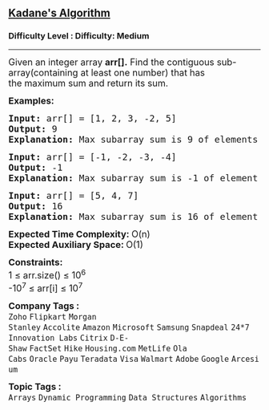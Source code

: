 <h2><a href="https://www.geeksforgeeks.org/problems/kadanes-algorithm-1587115620/1?page=1&company=Microsoft&sortBy=submissions">Kadane's Algorithm</a></h2><h3>Difficulty Level : Difficulty: Medium</h3><hr><div class="problems_problem_content__Xm_eO"><p><span style="font-size: 18px;">Given an integer array <strong>arr[].</strong> Find the contiguous sub-array(containing at least one number) that has the&nbsp;maximum sum and return its sum.</span></p>
<p><span style="font-size: 18px;"><strong>Examples:</strong></span></p>
<pre><span style="font-size: 18px;"><strong>Input: </strong></span><span style="font-size: 18px;">arr[] = [1, 2, 3, -2, 5]</span><span style="font-size: 18px;">
<strong>Output: </strong>9<strong>
Explanation: </strong>Max subarray sum is 9 of elements (1, 2, 3, -2, 5) which is a contiguous subarray.</span>
</pre>
<pre><span style="font-size: 18px;"><strong>Input: </strong></span><span style="font-size: 18px;">arr[] = [-1, -2, -3, -4]</span><span style="font-size: 18px;">
<strong>Output: </strong>-1<strong>
Explanation: </strong>Max subarray sum is -1 of element (-1)</span></pre>
<pre><span style="font-size: 18px;"><strong>Input: </strong></span><span style="font-size: 18px;">arr[] = [5, 4, 7]</span><span style="font-size: 18px;">
<strong>Output: </strong>16<strong>
Explanation: </strong>Max subarray sum is 16 of element (5, 4, 7)</span></pre>
<p><span style="font-size: 18px;"><strong>Expected Time Complexity:&nbsp;</strong>O(n)<br><strong>Expected Auxiliary Space:&nbsp;</strong>O(1)</span></p>
<p><span style="font-size: 18px;"><strong>Constraints:<br></strong>1 ≤ arr.size() ≤ 10<sup>6</sup><strong><br></strong></span><span style="font-size: 18px;">-10<sup>7</sup> ≤ arr[i] ≤ 10<sup>7</sup></span></p></div><p><span style=font-size:18px><strong>Company Tags : </strong><br><code>Zoho</code>&nbsp;<code>Flipkart</code>&nbsp;<code>Morgan Stanley</code>&nbsp;<code>Accolite</code>&nbsp;<code>Amazon</code>&nbsp;<code>Microsoft</code>&nbsp;<code>Samsung</code>&nbsp;<code>Snapdeal</code>&nbsp;<code>24*7 Innovation Labs</code>&nbsp;<code>Citrix</code>&nbsp;<code>D-E-Shaw</code>&nbsp;<code>FactSet</code>&nbsp;<code>Hike</code>&nbsp;<code>Housing.com</code>&nbsp;<code>MetLife</code>&nbsp;<code>Ola Cabs</code>&nbsp;<code>Oracle</code>&nbsp;<code>Payu</code>&nbsp;<code>Teradata</code>&nbsp;<code>Visa</code>&nbsp;<code>Walmart</code>&nbsp;<code>Adobe</code>&nbsp;<code>Google</code>&nbsp;<code>Arcesium</code>&nbsp;<br><p><span style=font-size:18px><strong>Topic Tags : </strong><br><code>Arrays</code>&nbsp;<code>Dynamic Programming</code>&nbsp;<code>Data Structures</code>&nbsp;<code>Algorithms</code>&nbsp;